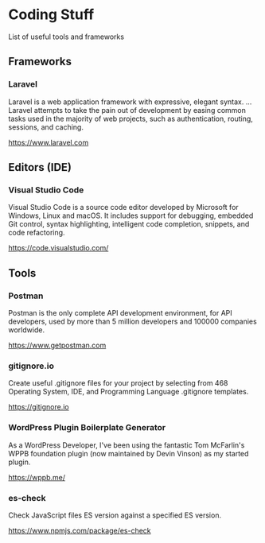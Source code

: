 # Coding Stuff
List of useful tools and frameworks

## Frameworks

### Laravel

Laravel is a web application framework with expressive, elegant syntax. ... Laravel attempts to take the pain out of development by easing common tasks used in the majority of web projects, such as authentication, routing, sessions, and caching.

https://www.laravel.com


## Editors (IDE)

### Visual Studio Code

Visual Studio Code is a source code editor developed by Microsoft for Windows, Linux and macOS. It includes support for debugging, embedded Git control, syntax highlighting, intelligent code completion, snippets, and code refactoring.

https://code.visualstudio.com/


## Tools

### Postman

Postman is the only complete API development environment, for API developers, used by more than 5 million developers and 100000 companies worldwide.

https://www.getpostman.com

### gitignore.io

Create useful .gitignore files for your project by selecting from 468 Operating System, IDE, and Programming Language .gitignore templates.

https://gitignore.io

### WordPress Plugin Boilerplate Generator

As a WordPress Developer, I've been using the fantastic Tom McFarlin's WPPB foundation plugin (now maintained by Devin Vinson) as my started plugin.

https://wppb.me/

### es-check

Check JavaScript files ES version against a specified ES version.

https://www.npmjs.com/package/es-check

